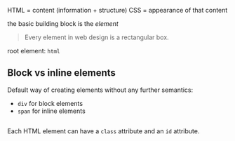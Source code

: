 HTML = content (information + structure)
CSS = appearance of that content

the basic building block is the _element_

> Every element in web design is a rectangular box.

root element: `html`

## Block vs inline elements

Default way of creating elements without any further semantics:
* `div`  for block elements
* `span` for inline elements

##

Each HTML element can have a `class` attribute and an `id` attribute.
